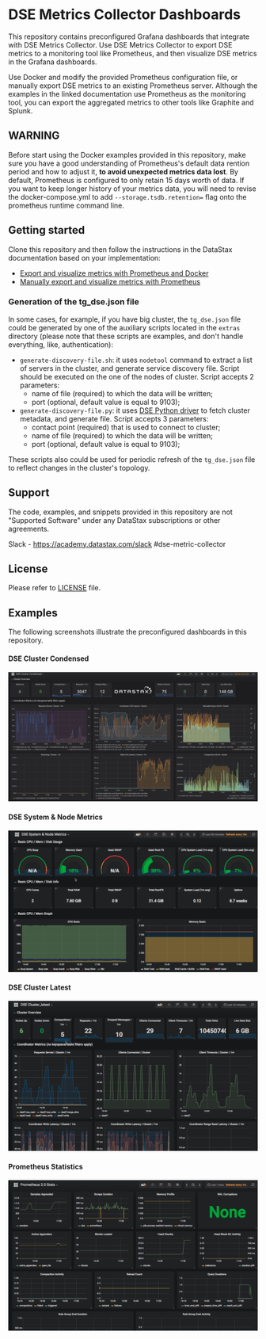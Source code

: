 # DSE Metrics Collector Dashboards

This repository contains preconfigured Grafana dashboards that integrate with DSE Metrics Collector. Use DSE Metrics Collector to export DSE metrics to a monitoring tool like Prometheus, and then visualize DSE metrics in the Grafana dashboards.

Use Docker and modify the provided Prometheus configuration file, or manually export DSE metrics to an existing Prometheus server. Although the examples in the linked documentation use Prometheus as the monitoring tool, you can export the aggregated metrics to other tools like Graphite and Splunk.

## WARNING

Before start using the Docker examples provided in this repository, make sure you have a good understanding of Prometheus's default data rention period and how to adjust it, **to avoid unexpected metrics data lost**. By default, Prometheus is configured to only retain 15 days worth of data. If you want to keep longer history of your metrics data, you will need to revise the docker-compose.yml to add `--storage.tsdb.retention=` flag onto the prometheus runtime command line.

## Getting started

Clone this repository and then follow the instructions in the DataStax documentation based on your implementation:

* [Export and visualize metrics with Prometheus and Docker](https://docs.datastax.com/en/dse/6.7/dse-dev/datastax_enterprise/tools/metricsCollector/mcExportMetricsDocker.html)
* [Manually export and visualize metrics with Prometheus](https://docs.datastax.com/en/dse/6.7/dse-dev/datastax_enterprise/tools/metricsCollector/mcExportMetricsManually.html)

### Generation of the tg_dse.json file

In some cases, for example, if you have big cluster, the `tg_dse.json` file could be generated by one of the auxiliary scripts located in the `extras` directory (please note that these scripts are examples, and don't handle everything, like, authentication):

* `generate-discovery-file.sh`: it uses `nodetool` command to extract a list of servers in the cluster, and generate service discovery file. Script should be executed on the one of the nodes of cluster. Script accepts 2 parameters: 
  * name of file (required) to which the data will be written;
  * port (optional, default value is equal to 9103);
* `generate-discovery-file.py`: it uses [DSE Python driver](https://docs.datastax.com/en/developer/python-dse-driver/latest/) to fetch cluster metadata, and generate file. Script accepts 3 parameters:
  * contact point (required) that is used to connect to cluster;
  * name of file (required) to which the data will be written;
  * port (optional, default value is equal to 9103);

These scripts also could be used for periodic refresh of the `tg_dse.json` file to reflect changes in the cluster's topology.

## Support

The code, examples, and snippets provided in this repository are not "Supported Software" under any DataStax subscriptions or other agreements.

Slack - https://academy.datastax.com/slack #dse-metric-collector

## License

Please refer to [LICENSE](LICENSE.md) file.

## Examples

The following screenshots illustrate the preconfigured dashboards in this repository.

#### DSE Cluster Condensed
![DSE Cluster Condensed](doc/DSEMetricsCollectorDashboardCondensed.png)

#### DSE System & Node Metrics
![DSE System and Node Metrics](doc/DSEMetricsCollectorDashboardSystems.png)

#### DSE Cluster Latest
![DSE Cluster Latest](doc/DSEMetricsCollectorDashboardLatest.png)

#### Prometheus Statistics
![Prometheus Statistics](doc/DSEMetricsCollectorDashboardPrometheus.png)

